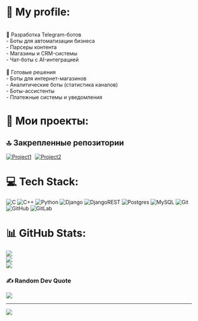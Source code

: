 # 💫 My profile:
<br>🤖 Разработка Telegram-ботов<br>- Боты для автоматизации бизнеса<br>- Парсеры контента<br>- Магазины и CRM-системы<br>- Чат-боты с AI-интеграцией<br><br>🛒 Готовые решения<br>- Боты для интернет-магазинов<br>- Аналитические боты (статистика каналов)<br>- Боты-ассистенты<br>- Платежные системы и уведомления<br>

# 🚀 Мои проекты:

## 🔝 Закрепленные репозитории
<div style="display: flex; flex-wrap: wrap; gap: 10px;">
  <a href="https://github.com/nikiarohK/project1">
    <img src="https://github-readme-stats.vercel.app/api/pin/?username=nikiarohK&repo=project1&theme=dark" alt="Project1">
  </a>
  <a href="https://github.com/nikiarohK/project2">
    <img src="https://github-readme-stats.vercel.app/api/pin/?username=nikiarohK&repo=project2&theme=dark" alt="Project2">
  </a>
</div>

# 💻 Tech Stack:
![C](https://img.shields.io/badge/c-%2300599C.svg?style=for-the-badge&logo=c&logoColor=white) ![C++](https://img.shields.io/badge/c++-%2300599C.svg?style=for-the-badge&logo=c%2B%2B&logoColor=white) ![Python](https://img.shields.io/badge/python-3670A0?style=for-the-badge&logo=python&logoColor=ffdd54) ![Django](https://img.shields.io/badge/django-%23092E20.svg?style=for-the-badge&logo=django&logoColor=white) ![DjangoREST](https://img.shields.io/badge/DJANGO-REST-ff1709?style=for-the-badge&logo=django&logoColor=white&color=ff1709&labelColor=gray) ![Postgres](https://img.shields.io/badge/postgres-%23316192.svg?style=for-the-badge&logo=postgresql&logoColor=white) ![MySQL](https://img.shields.io/badge/mysql-4479A1.svg?style=for-the-badge&logo=mysql&logoColor=white) ![Git](https://img.shields.io/badge/git-%23F05033.svg?style=for-the-badge&logo=git&logoColor=white) ![GitHub](https://img.shields.io/badge/github-%23121011.svg?style=for-the-badge&logo=github&logoColor=white) ![GitLab](https://img.shields.io/badge/gitlab-%23181717.svg?style=for-the-badge&logo=gitlab&logoColor=white)
# 📊 GitHub Stats:
![](https://github-readme-stats.vercel.app/api?username=nikiarohK&theme=dark&hide_border=false&include_all_commits=false&count_private=false)<br/>
![](https://nirzak-streak-stats.vercel.app/?user=nikiarohK&theme=dark&hide_border=false)<br/>
![](https://github-readme-stats.vercel.app/api/top-langs/?username=nikiarohK&theme=dark&hide_border=false&include_all_commits=false&count_private=false&layout=compact)

### ✍️ Random Dev Quote
![](https://quotes-github-readme.vercel.app/api?type=horizontal&theme=radical)

---
[![](https://visitcount.itsvg.in/api?id=nikiarohK&icon=0&color=0)](https://visitcount.itsvg.in)

<!-- Proudly created with GPRM ( https://gprm.itsvg.in ) -->
